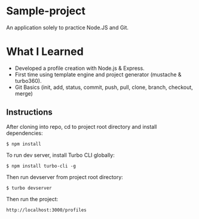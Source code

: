 # Sample-project

An application solely to practice Node.JS and Git.

# What I Learned

- Developed a profile creation with Node.js & Express.
- First time using template engine and project generator (mustache & turbo360).
- Git Basics (init, add, status, commit, push, pull, clone, branch, checkout, merge)

## Instructions

After cloning into repo, cd to project root directory and install dependencies:

```
$ npm install
```

To run dev server, install Turbo CLI globally:

```
$ npm install turbo-cli -g
```

Then run devserver from project root directory:

```
$ turbo devserver
```

Then run the project:

```
http://localhost:3000/profiles
```

